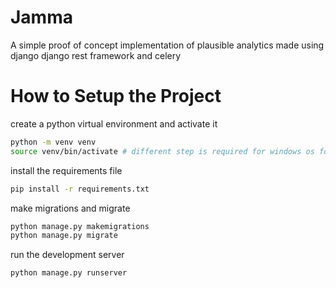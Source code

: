 # Jamma
A simple proof of concept implementation of plausible analytics made using django django rest framework and celery


# How to Setup the Project
create a python virtual environment and activate it
  ```bash
python -m venv venv
source venv/bin/activate # different step is required for windows os for activation of venv
```

install the requirements file
```bash
pip install -r requirements.txt
```

make migrations and migrate
```bash
python manage.py makemigrations
python manage.py migrate 
```

run the development server
```bash
python manage.py runserver
```
